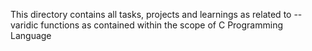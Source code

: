 This directory contains all tasks, projects and learnings as related to
	-- varidic functions
as contained within the scope of C Programming Language
